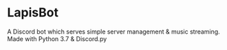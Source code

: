 # LapisBot
A Discord bot which serves simple server management & music streaming.
Made with Python 3.7 & Discord.py
